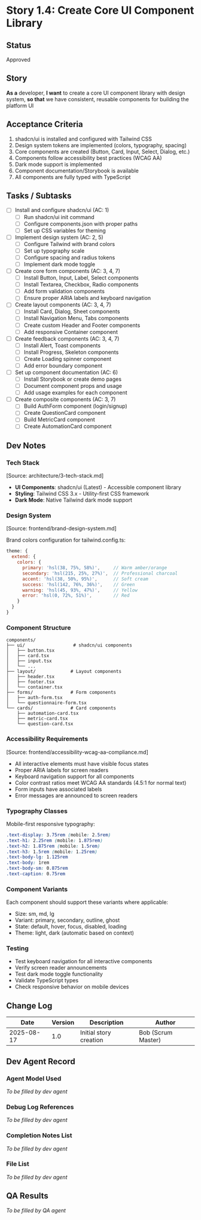 # Story 1.4: Create Core UI Component Library

## Status
Approved

## Story
**As a** developer,
**I want** to create a core UI component library with design system,
**so that** we have consistent, reusable components for building the platform UI

## Acceptance Criteria
1. shadcn/ui is installed and configured with Tailwind CSS
2. Design system tokens are implemented (colors, typography, spacing)
3. Core components are created (Button, Card, Input, Select, Dialog, etc.)
4. Components follow accessibility best practices (WCAG AA)
5. Dark mode support is implemented
6. Component documentation/Storybook is available
7. All components are fully typed with TypeScript

## Tasks / Subtasks
- [ ] Install and configure shadcn/ui (AC: 1)
  - [ ] Run shadcn/ui init command
  - [ ] Configure components.json with proper paths
  - [ ] Set up CSS variables for theming
- [ ] Implement design system (AC: 2, 5)
  - [ ] Configure Tailwind with brand colors
  - [ ] Set up typography scale
  - [ ] Configure spacing and radius tokens
  - [ ] Implement dark mode toggle
- [ ] Create core form components (AC: 3, 4, 7)
  - [ ] Install Button, Input, Label, Select components
  - [ ] Install Textarea, Checkbox, Radio components
  - [ ] Add form validation components
  - [ ] Ensure proper ARIA labels and keyboard navigation
- [ ] Create layout components (AC: 3, 4, 7)
  - [ ] Install Card, Dialog, Sheet components
  - [ ] Install Navigation Menu, Tabs components
  - [ ] Create custom Header and Footer components
  - [ ] Add responsive Container component
- [ ] Create feedback components (AC: 3, 4, 7)
  - [ ] Install Alert, Toast components
  - [ ] Install Progress, Skeleton components
  - [ ] Create Loading spinner component
  - [ ] Add error boundary component
- [ ] Set up component documentation (AC: 6)
  - [ ] Install Storybook or create demo pages
  - [ ] Document component props and usage
  - [ ] Add usage examples for each component
- [ ] Create composite components (AC: 3, 7)
  - [ ] Build AuthForm component (login/signup)
  - [ ] Create QuestionCard component
  - [ ] Build MetricCard component
  - [ ] Create AutomationCard component

## Dev Notes
### Tech Stack
[Source: architecture/3-tech-stack.md]
- **UI Components**: shadcn/ui (Latest) - Accessible component library
- **Styling**: Tailwind CSS 3.x - Utility-first CSS framework
- **Dark Mode**: Native Tailwind dark mode support

### Design System
[Source: frontend/brand-design-system.md]

Brand colors configuration for tailwind.config.ts:
```javascript
theme: {
  extend: {
    colors: {
      primary: 'hsl(38, 75%, 58%)',     // Warm amber/orange
      secondary: 'hsl(215, 25%, 27%)',  // Professional charcoal
      accent: 'hsl(38, 50%, 95%)',      // Soft cream
      success: 'hsl(142, 76%, 36%)',    // Green
      warning: 'hsl(45, 93%, 47%)',     // Yellow
      error: 'hsl(0, 72%, 51%)',        // Red
    }
  }
}
```

### Component Structure
```
components/
├── ui/                  # shadcn/ui components
│   ├── button.tsx
│   ├── card.tsx
│   ├── input.tsx
│   └── ...
├── layout/             # Layout components
│   ├── header.tsx
│   ├── footer.tsx
│   └── container.tsx
├── forms/              # Form components
│   ├── auth-form.tsx
│   └── questionnaire-form.tsx
└── cards/              # Card components
    ├── automation-card.tsx
    ├── metric-card.tsx
    └── question-card.tsx
```

### Accessibility Requirements
[Source: frontend/accessibility-wcag-aa-compliance.md]
- All interactive elements must have visible focus states
- Proper ARIA labels for screen readers
- Keyboard navigation support for all components
- Color contrast ratios meet WCAG AA standards (4.5:1 for normal text)
- Form inputs have associated labels
- Error messages are announced to screen readers

### Typography Classes
Mobile-first responsive typography:
```css
.text-display: 3.75rem (mobile: 2.5rem)
.text-h1: 2.25rem (mobile: 1.875rem)
.text-h2: 1.875rem (mobile: 1.5rem)
.text-h3: 1.5rem (mobile: 1.25rem)
.text-body-lg: 1.125rem
.text-body: 1rem
.text-body-sm: 0.875rem
.text-caption: 0.75rem
```

### Component Variants
Each component should support these variants where applicable:
- Size: sm, md, lg
- Variant: primary, secondary, outline, ghost
- State: default, hover, focus, disabled, loading
- Theme: light, dark (automatic based on context)

### Testing
- Test keyboard navigation for all interactive components
- Verify screen reader announcements
- Test dark mode toggle functionality
- Validate TypeScript types
- Check responsive behavior on mobile devices

## Change Log
| Date | Version | Description | Author |
|------|---------|-------------|--------|
| 2025-08-17 | 1.0 | Initial story creation | Bob (Scrum Master) |

## Dev Agent Record
### Agent Model Used
_To be filled by dev agent_

### Debug Log References
_To be filled by dev agent_

### Completion Notes List
_To be filled by dev agent_

### File List
_To be filled by dev agent_

## QA Results
_To be filled by QA agent_